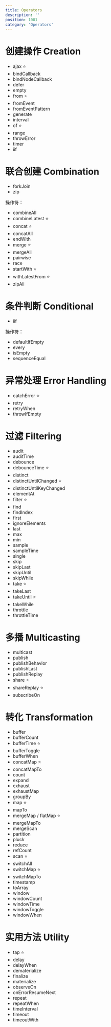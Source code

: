 ```yaml
---
title: Operators
description: ''
position: 1001
category: 'Operators'
---
```


# 创建操作 Creation

- ajax ⭐
- bindCallback
- bindNodeCallback
- defer
- empty
- from ⭐
- fromEvent
- fromEventPattern
- generate
- interval
- of ⭐
- range
- throwError
- timer
- iif

# 联合创建 Combination

- forkJoin
- zip

操作符：

- combineAll
- combineLatest ⭐
- concat ⭐
- concatAll
- endWith
- merge ⭐
- mergeAll
- pairwise
- race
- startWith ⭐
- withLatestFrom ⭐
- zipAll

# 条件判断 Conditional

- iif

操作符：

- defaultIfEmpty
- every
- isEmpty
- sequenceEqual

# 异常处理 Error Handling

- catchError ⭐
- retry
- retryWhen
- throwIfEmpty

# 过滤 Filtering

- audit
- auditTime
- debounce
- debounceTime ⭐
- distinct
- distinctUntilChanged ⭐
- distinctUntilKeyChanged
- elementAt
- filter ⭐
- find
- findIndex
- first
- ignoreElements
- last
- max
- min
- sample
- sampleTime
- single
- skip
- skipLast
- skipUntil
- skipWhile
- take ⭐
- takeLast
- takeUntil ⭐
- takeWhile
- throttle
- throttleTime

# 多播 Multicasting

- multicast
- publish
- publishBehavior
- publishLast
- publishReplay
- share ⭐
- shareReplay ⭐
- subscribeOn

# 转化 Transformation

- buffer
- bufferCount
- bufferTime ⭐
- bufferToggle
- bufferWhen
- concatMap ⭐
- concatMapTo
- count
- expand
- exhaust
- exhaustMap
- groupBy
- map ⭐
- mapTo
- mergeMap / flatMap ⭐
- mergeMapTo
- mergeScan
- partition
- pluck
- reduce
- refCount
- scan ⭐
- switchAll
- switchMap ⭐
- switchMapTo
- timestamp
- toArray
- window
- windowCount
- windowTime
- windowToggle
- windowWhen

# 实用方法 Utility

- tap ⭐
- delay
- delayWhen
- dematerialize
- finalize
- materialize
- observeOn
- onErrorResumeNext
- repeat
- repeatWhen
- timeInterval
- timeout
- timeoutWith
  <!-- - toPromise -->
